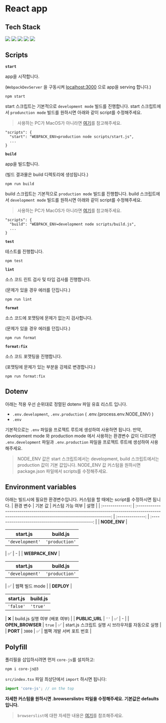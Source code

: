 # React app

## Tech Stack

<img src="https://img.shields.io/badge/React-v18-brightgreen?style=flat-square&logo=react&logoColor=61DAFB"/>

<img src="https://img.shields.io/badge/Webpack-v5-brightgreen?style=flat-square&logo=Webpack&logoColor=61DAFB"/>

<img src="https://img.shields.io/badge/WebpackDevServer-v4-brightgreen?style=flat-square&logo=Webpack&logoColor=61DAFB"/>

<img src="https://img.shields.io/badge/Babel-v7-brightgreen?style=flat-square&logo=babel&logoColor=yellow"/>

<img src="https://img.shields.io/badge/Eslint-v8-brightgreen?style=flat-square&logo=eslint&logoColor=blueviolet"/>

## Scripts

**`start`**

app을 시작합니다.

(`WebpackDevServer` 을 구동시켜 [localhost:3000](localhost:3000) 으로 app을 serving 합니다.)

```
npm start
```

start 스크립트는 기본적으로 `development mode` 빌드를 진행합니다. start 스크립트에서 `produnction mode` 빌드를 원하시면 아래와 같이 script를 수정해주세요.

> 사용하는 PC가 MacOS가 아니라면 [여기](https://github.com/kentcdodds/cross-env)를 참고해주세요.

```
"scripts": {
  "start": "WEBPACK_ENV=production node scripts/start.js",
  ...
}
```

**`build`**

app을 빌드합니다.

(빌드 결과물은 build 디렉토리에 생성됩니다.)

```
npm run build
```

build 스크립트는 기본적으로 `production mode` 빌드를 진행합니다. build 스크립트에서 `development mode` 빌드를 원하시면 아래와 같이 script를 수정해주세요.

> 사용하는 PC가 MacOS가 아니라면 [여기](https://github.com/kentcdodds/cross-env)를 참고해주세요.

```
"scripts": {
  "build": "WEBPACK_ENV=development node scripts/build.js",
  ...
}
```

**`test`**

테스트를 진행합니다.

```
npm test
```

**`lint`**

소스 코드 린트 검사 및 타입 검사를 진행합니다.

(문제가 있을 경우 에러를 던집니다.)

```
npm run lint
```

**`format`**

소스 코드에 포맷팅에 문제가 없는지 검사합니다.

(문제가 있을 경우 에러를 던집니다.)

```
npm run format
```

**`format:fix`**

소스 코드 포맷팅을 진행합니다.

(포맷팅에 문제가 있는 부분을 강제로 변경합니다.)

```
npm run format:fix
```

## Dotenv

아래는 적용 우선 순위대로 정렬된 dotenv 파일 유효 리스트 입니다.

- `.env.development`, `.env.production` ( .env.{process.env.NODE_ENV} )
- `.env`

기본적으로는 `.env` 파일을 프로젝트 루트에 생성하여 사용하면 됩니다. 만약, development mode 와 production mode 에서 사용하는 환경변수 값이 다르다면 `.env.development` 파일과 `.env.production` 파일을 프로젝트 루트에 생성하여 사용해주세요.

> NODE_ENV 값은 start 스크립트에서는 development, build 스크립트에서는 production 값이 기본 값입니다. NODE_ENV 값 커스텀을 원하시면 package.json 파일에서 scripts를 수정해주세요.

## Environment variables

아래는 빌드시에 필요한 환경변수입니다. 커스텀을 할 때에는 script를 수정하시면 됩니다.
| 환경 변수 | 기본 값 | 커스텀 가능 여부 | 설명 |
| :--------------: | :-----------------------------------------------------------------------------------------------------------------------------------------------: | :--------------: | :------------------------------------------------: |
| **NODE_ENV** | <table><thead><tr><th>start.js</th><th>build.js</th></tr></thead><tbody><tr><td>`'development'`</td><td>`'production'`</td></tr></tbody> </table> | ✅ | - |
| **WEBPACK_ENV** | <table><thead><tr><th>start.js</th><th>build.js</th></tr></thead><tbody><tr><td>`'development'`</td><td>`'production'`</td></tr></tbody> </table> | ✅ | 웹팩 빌드 mode |
| **DEPLOY** | <table><thead><tr><th>start.js</th><th>build.js</th></tr></thead><tbody><tr><td>`'false'`</td><td>`'true'`</td></tr></tbody> </table> | ❌ | build.js 실행 여부 (배포 여부) |
| **PUBLIC_URL** | `''` | ✅ | - |
| **OPEN_BROWSER** | `true` | ✅ | start.js 스크립트 실행 시 브라우저를 자동으로 실행 |
| **PORT** | `3000` | ✅ | 웹팩 개발 서버 포트 번호 |

## Polyfill

폴리필을 삽입하시려면 먼저 `core-js`를 설치하고:

```sh
npm i core-js@3
```

`src/index.tsx` 파일 최상단에서 `import` 하시면 됩니다:

```javascript
import 'core-js'; // on the top
```

**자세한 커스텀을 원하시면 .browserslistrc 파일을 수정해주세요. 기본값은 defaults 입니다.**

> `browserslist`에 대한 자세한 내용은
> <a href="https://github.com/browserslist/browserslist#readme" target="_blank">여기</a>를 참조해주세요.
